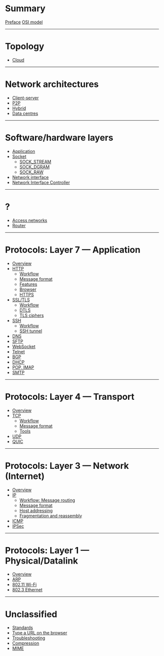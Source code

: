 # Summary

[Preface](./preface.md)
[OSI model](./osi-model.md)

---

# Topology

- [Cloud](./cloud-topology.md)

---

# Network architectures

- [Client-server]()
- [P2P]()
- [Hybrid]()
- [Data centres]()

---

# Software/hardware layers

- [Application]()
- [Socket](./socket.md)
  - [SOCK_STREAM](./socket/sock-stream.md)
  - [SOCK_DGRAM](./socket/sock-dgram.md)
  - [SOCK_RAW](./socket/sock-raw.md)
- [Network interface](./layer-3/interfaces.md)
- [Network Interface Controller](./network-interface-card.md)

---

# ?

- [Access networks](./access-networks.md)
- [Router](./layer-3/router.md)

---

# Protocols: Layer 7 — Application

- [Overview](./layer-7/index.md)
- [HTTP](./layer-7/http.md) 
  - [Workflow]()
  - [Message format](./layer-7/http/message-format.md)
  - [Features](./layer-7/http/features.md)
  - [Browser](./layer-7/http/browser.md)
  - [HTTPS](./layer-7/https.md) 
- [SSL/TLS](./layer-7/ssl.md)
  - [Workflow]()
  - [DTLS]()
  - [TLS ciphers]()
- [SSH](./layer-7/ssh.md)
  - [Workflow]()
  - [SSH tunnel](./layer-7/ssh/ssh-tunnel.md)
- [DNS](./layer-7/dns.md)
- [SFTP]()
- [WebSocket](./layer-7/websocket.md)
- [Telnet](./layer-7/telnet.md)
- [BGP](./layer-7/bgp.md)
- [DHCP](./layer-7/dhcp.md)
- [POP, IMAP](./layer-7/pop-imap.md)
- [SMTP](./layer-7/smtp.md)

---

# Protocols: Layer 4 — Transport

- [Overview](./layer-4/transport-layer.md)
- [TCP](./layer-4/tcp.md)
  - [Workflow](./layer-4/tcp/3-way-handshake.md)
  - [Message format](./layer-3/ip/ip-packet.md)
  - [Tools](./layer-4/tcp/inspect.md)
- [UDP](./layer-4/udp.md)
- [QUIC](./layer-4/quic.md)

---

# Protocols: Layer 3 — Network (Internet)

- [Overview](./layer-3/network-layer.md)
- [IP](./layer-3/ipv4.md)
  - [Workflow: Message routing](./layer-3/ip/routing.md)
  - [Message format](./layer-3/ip/ip-packet.md)
  - [Host addressing](./layer-3/ip/ip-addresses.md)
  - [Fragmentation and reassembly](./layer-3/ip/fragmentation-and-reassembly.md)
- [ICMP](./layer-3/icmp.md)
- [IPSec](./layer-3/ipsec.md)

---

# Protocols: Layer 1 — Physical/Datalink

- [Overview](./layer-1/index.md)
- [ARP](./layer-1/arp.md)
- [802.11 Wi-Fi]()
- [802.3 Ethernet]()

---

# Unclassified

- [Standards](./standards.md)
- [Type a URL on the browser](./what-happens.md)
- [Troubleshooting](./troubleshooting.md)
- [Compression]()
- [MIME]()
